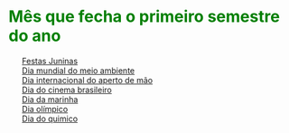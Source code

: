 <html>
  <head>
  <style>
   body{
    background-image: url("https://www.welovesolo.com/wp-content/uploads/2016/11/05retmvpt1r5i43.jpg");
    background-attachment: scroll;
    background repeat: no repeat;
    h1 {color: green;}
    ul {list-style-type: none;}
    }
  </style>
  </head>
  
  <body>
  <h1>Mês que fecha o primeiro semestre do ano</h1>
  <ul>
    <li><a href="https://www.festajunina.com.br/festa-junina/">Festas Juninas</a></li>
    <li><a href="https://educacao.uol.com.br/datas-comemorativas/0605---dia-mundial-do-meio-ambiente-e-ecologia.htm">Dia mundial do meio ambiente</a></li>
    <li><a href="https://www.sitedecuriosidades.com/curiosidade/origem-do-aperto-de-mao.html">Dia internacional do aperto de mão</a></li>
    <li><a href="http://www.cinefilosanonimos.com.br/19-de-junho-dia-do-cinema-brasileiro/">Dia do cinema brasileiro</a></li>
    <li><a href="https://www.marinha.mil.br/">Dia da marinha</a></li>
    <li><a href="https://youtu.be/qCGkzhmR-Rk">Dia olímpico</a></li>
    <li><a href="https://www.portalsaofrancisco.com.br/calendario-comemorativo/dia-do-quimico">Dia do quimico</a></li>
  </ul>
  </body>
</html>
  
